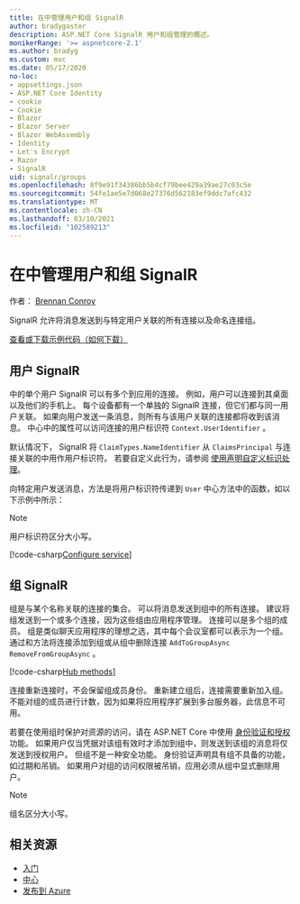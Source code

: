 ```yaml
---
title: 在中管理用户和组 SignalR
author: bradygaster
description: ASP.NET Core SignalR 用户和组管理的概述。
monikerRange: '>= aspnetcore-2.1'
ms.author: bradyg
ms.custom: mvc
ms.date: 05/17/2020
no-loc:
- appsettings.json
- ASP.NET Core Identity
- cookie
- Cookie
- Blazor
- Blazor Server
- Blazor WebAssembly
- Identity
- Let's Encrypt
- Razor
- SignalR
uid: signalr/groups
ms.openlocfilehash: 8f9e91f34386bb5b4cf79bee429a39ae27c03c5e
ms.sourcegitcommit: 54fe1ae5e7d068e27376d562183ef9ddc7afc432
ms.translationtype: MT
ms.contentlocale: zh-CN
ms.lasthandoff: 03/10/2021
ms.locfileid: "102589213"
---
```

# <a name="manage-users-and-groups-in-signalr"></a>在中管理用户和组 SignalR

作者： [Brennan Conroy](https://github.com/BrennanConroy)

SignalR 允许将消息发送到与特定用户关联的所有连接以及命名连接组。

[查看或下载示例代码](https://github.com/dotnet/AspNetCore.Docs/tree/main/aspnetcore/signalr/groups/sample/)[（如何下载）](xref:index#how-to-download-a-sample)

## <a name="users-in-signalr"></a>用户 SignalR

中的单个用户 SignalR 可以有多个到应用的连接。 例如，用户可以连接到其桌面以及他们的手机上。 每个设备都有一个单独的 SignalR 连接，但它们都与同一用户关联。 如果向用户发送一条消息，则所有与该用户关联的连接都将收到该消息。 中心中的属性可以访问连接的用户标识符 `Context.UserIdentifier` 。

默认情况下， SignalR 将 `ClaimTypes.NameIdentifier` 从 `ClaimsPrincipal` 与连接关联的中用作用户标识符。 若要自定义此行为，请参阅 [使用声明自定义标识处理](xref:signalr/authn-and-authz#use-claims-to-customize-identity-handling)。

向特定用户发送消息，方法是将用户标识符传递到 `User` 中心方法中的函数，如以下示例中所示：

> [!NOTE]
> 用户标识符区分大小写。

[!code-csharp[Configure service](groups/sample/Hubs/ChatHub.cs?range=29-32)]

## <a name="groups-in-signalr"></a>组 SignalR

组是与某个名称关联的连接的集合。 可以将消息发送到组中的所有连接。 建议将组发送到一个或多个连接，因为这些组由应用程序管理。 连接可以是多个组的成员。 组是类似聊天应用程序的理想之选，其中每个会议室都可以表示为一个组。 通过和方法将连接添加到组或从组中删除连接 `AddToGroupAsync` `RemoveFromGroupAsync` 。

[!code-csharp[Hub methods](groups/sample/Hubs/ChatHub.cs?range=15-27)]

连接重新连接时，不会保留组成员身份。 重新建立组后，连接需要重新加入组。 不能对组的成员进行计数，因为如果将应用程序扩展到多台服务器，此信息不可用。

若要在使用组时保护对资源的访问，请在 ASP.NET Core 中使用 [身份验证和授权](xref:signalr/authn-and-authz) 功能。 如果用户仅当凭据对该组有效时才添加到组中，则发送到该组的消息将仅发送到授权用户。 但组不是一种安全功能。 身份验证声明具有组不具备的功能，如过期和吊销。 如果用户对组的访问权限被吊销，应用必须从组中显式删除用户。

> [!NOTE]
> 组名区分大小写。

## <a name="related-resources"></a>相关资源

* [入门](xref:tutorials/signalr)
* [中心](xref:signalr/hubs)
* [发布到 Azure](xref:signalr/publish-to-azure-web-app)
